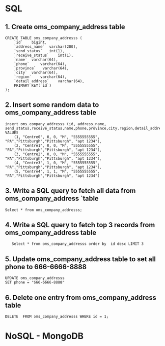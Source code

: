 # SQL
## 1. Create oms_company_address table
```
CREATE TABLE oms_company_addresss (
    `id`    bigint,
    `address_name`  varchar(200),
    `send_status`   int(1),
    `receive_status`    int(1),
    `name`  varchar(64),
    `phone`	    varchar(64),
    `province`   varchar(64),
    `city`  varchar(64),
    `region`    varchar(64),
    `detail_address`    varchar(64),
    PRIMARY KEY(`id`)
);
```

## 2. Insert some random data to oms_company_address table
```
insert oms_company_addresss (id, address_name, send_status,receive_status,name,phone,province,city,region,detail_address) VALUES
    (1, "Centre0", 0, 0, "M", "5555555555", "PA","Pittsburgh","Pittsburgh", "apt 1234"),
    (2, "Centre1", 0, 0, "M", "5555555555", "PA","Pittsburgh","Pittsburgh", "apt 1234"),
    (3, "Centre2", 0, 0, "M", "5555555555", "PA","Pittsburgh","Pittsburgh", "apt 1234"),
    (4, "Centre3", 1, 0, "M", "5555555555", "PA","Pittsburgh","Pittsburgh", "apt 1234"),
    (5, "Centre4", 1, 1, "M", "5555555555", "PA","Pittsburgh","Pittsburgh", "apt 1234")

```

## 3. Write a SQL query to fetch all data from oms_company_address `table
```
Select * from oms_company_addresss;
```

## 4. Write a SQL query to fetch top 3 records from oms_company_address table
``` 
   Select * from oms_company_addresss order by  id desc LIMIT 3
```

## 5. Update oms_company_address table to set all phone to 666-6666-8888
```
UPDATE oms_company_addresss
SET phone = "666-6666-8888"
```
## 6. Delete one entry from oms_company_address table
```
DELETE  FROM oms_company_addresss WHERE id = 1;
```

# NoSQL - MongoDB

